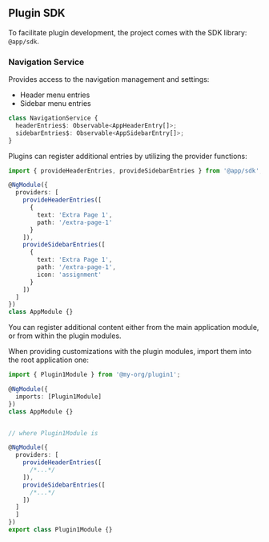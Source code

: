 ## Plugin SDK

To facilitate plugin development, the project comes with the SDK library: `@app/sdk`.

### Navigation Service

Provides access to the navigation management and settings:

- Header menu entries
- Sidebar menu entries

```ts
class NavigationService {
  headerEntries$: Observable<AppHeaderEntry[]>;
  sidebarEntries$: Observable<AppSidebarEntry[]>;
}
```

Plugins can register additional entries by utilizing the provider functions:

```ts
import { provideHeaderEntries, provideSidebarEntries } from '@app/sdk';

@NgModule({
  providers: [
    provideHeaderEntries([
      {
        text: 'Extra Page 1',
        path: '/extra-page-1'
      }
    ]),
    provideSidebarEntries([
      {
        text: 'Extra Page 1',
        path: '/extra-page-1',
        icon: 'assignment'
      }
    ])
  ]
})
class AppModule {}
```

You can register additional content either from the main application module, or from within the plugin modules.

When providing customizations with the plugin modules, import them into the root application one:

```ts
import { Plugin1Module } from '@my-org/plugin1';

@NgModule({
  imports: [Plugin1Module]
})
class AppModule {}


// where Plugin1Module is

@NgModule({
  providers: [
    provideHeaderEntries([
      /*...*/
    ]),
    provideSidebarEntries([
      /*...*/
    ])
  ]
  ]
})
export class Plugin1Module {}
```
